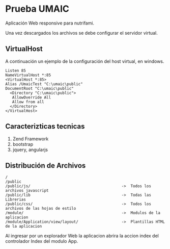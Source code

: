 Prueba UMAIC
=======================

Aplicación Web responsive para nutrifami.

Una vez descargados los archivos se debe configurar el servidor virtual.


VirtualHost
--------------
 A continuación un ejemplo de la configuración del host virtual, en windows.
 
    Listen 85
    NameVirtualHost *:85
    <VirtualHost *:85>
    Alias /UmaicTest "C:\umaic\public"
    DocumentRoot "C:\umaic\public"
      <Directory "C:\umaic\public">
       AllowOverride All
       Allow from all
      </Directory>
    </VirtualHost>


Caracterizticas tecnicas
------------------------

 1. Zend Framework
 2. bootstrap
 3. jquery, angularjs


Distribución de Archivos
------------------------

    /
    /public
    /public/js/                                        ->  Todos los archivos javascript
    /public/lib                                        ->  Todas las Librerias
    /public/css/                                       ->  Todos los archivos de las hojas de estilo
    /module/                                           ->  Modulos de la aplicacion
    /module/Application/view/layout/                   ->  Plantillas HTML de la aplicacion

Al ingresar por un explorador Web la aplicacion abrira la accion index del controlador Index del modulo App.

